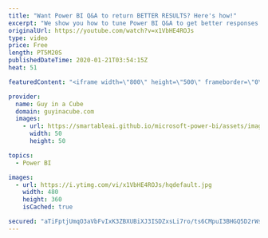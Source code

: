 ```yaml
---
title: "Want Power BI Q&A to return BETTER RESULTS? Here's how!"
excerpt: "We show you how to tune Power BI Q&A to get better responses to your questions. Just a few clicks to make things better!  Download Sample: https://guyinacu.be/qandatoolingsample  *******************  Want to take your Power BI skills to the next level? We have training courses available to help you with"
originalUrl: https://youtube.com/watch?v=x1VbHE4ROJs
type: video
price: Free
length: PT5M20S
publishedDateTime: 2020-01-21T03:54:15Z
heat: 51

featuredContent: "<iframe width=\"800\" height=\"500\" frameborder=\"0\" src=\"https://www.youtube.com/embed/x1VbHE4ROJs\" allow=\"accelerometer; autoplay; encrypted-media; gyroscope; picture-in-picture\" allowfullscreen></iframe>"

provider:
  name: Guy in a Cube
  domain: guyinacube.com
  images:
    - url: https://smartableai.github.io/microsoft-power-bi/assets/images/organizations/guyinacube.com-50x50.jpg
      width: 50
      height: 50

topics:
  - Power BI

images:
  - url: https://i.ytimg.com/vi/x1VbHE4ROJs/hqdefault.jpg
    width: 480
    height: 360
    isCached: true

secured: "aTiFptjUmqO3aVbFvIxK3ZBXUBiXJ3ISDZxsLi7ro/ts6CMpuI3BHGQ5D2rWscPe8NFQVsfVS/r3c1l1oo3TNsTP81BhjBDJf9uES1c1bTiwWKxq8R0KbYBlFzHa4jeToQiauKz7twcIc7WrZva7NWgRBx45n0wKPHwzTmKhRlw4LNqAd0T0S6M1xwv+6ZC409QXBXBrlkhbBJvOHE06hxKxkfpXHGy/Ra2SYi1mIMPC0yYVC7dwZRiEjcctWM18x/DiPhV0SNbrMVCc608KmKGfyCeQfHgEg7OIqgQKl1Mlt1XCyISFm0IUykdsH9zxW9Lk5Oh0LdhCc2Dw+9XcvjwlS+0uSnxcCAHjWJbKq7t4IVTdCMWtwUQdrnqkc0Xd6xSDH5bMwBO06aflHFl8dNBWGpOl69A6ShTEDH0xiyY=;QTEpe+ef7weY2JWc3wHxuw=="
---
```


